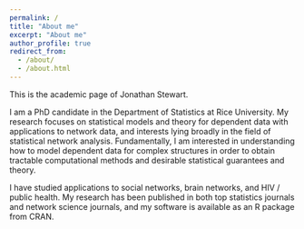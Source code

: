 ```yaml
---
permalink: /
title: "About me"
excerpt: "About me"
author_profile: true
redirect_from: 
  - /about/
  - /about.html
---
```


This is the academic page of Jonathan Stewart. 

I am a PhD candidate in the Department of Statistics at Rice University. 
My research focuses on statistical models and theory for dependent data with applications to network data,
and interests lying broadly in the field of statistical network analysis. 
Fundamentally, 
I am interested in understanding 
how to model dependent data for complex structures in order to obtain
tractable computational methods and desirable statistical guarantees and theory.  


I have studied applications to social networks, brain networks, and HIV / public health. 
My research has been published in both top statistics journals and network science journals, 
and my software is available as an R package from CRAN. 


